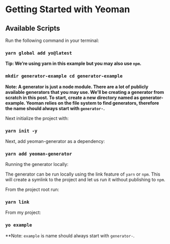 # Getting Started with Yeoman

## Available Scripts

Run the following command in your terminal:
### `yarn global add yo@latest`

**Tip: We’re using yarn in this example but you may also use `npm`.**

### `mkdir generator-example cd generator-example`

**Note: A generator is just a node module. 
There are a lot of publicly available generators that you may use. 
We’ll be creating a generator from scratch in this post. 
To start, create a new directory named as generator-example. 
Yeoman relies on the file system to find generators, 
therefore the name should always start with `generator-`.**


Next initialize the project with:

### `yarn init -y`

Next, add yeoman-generator as a dependency:

### `yarn add yeoman-generator`

Running the generator locally:

The generator can be run locally using the link feature of `yarn` or `npm`. 
This will create a symlink to the project and let us run it without publishing to `npm`.

From the project root run:

### `yarn link`

From my project:

### `yo example`

**Note: `example` is name should always start with `generator-`.

